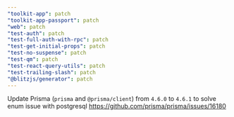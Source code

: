 ```yaml
---
"toolkit-app": patch
"toolkit-app-passport": patch
"web": patch
"test-auth": patch
"test-full-auth-with-rpc": patch
"test-get-initial-props": patch
"test-no-suspense": patch
"test-qm": patch
"test-react-query-utils": patch
"test-trailing-slash": patch
"@blitzjs/generator": patch
---
```


Update Prisma (`prisma` and `@prisma/client`) from `4.6.0` to `4.6.1` to solve enum issue with postgresql https://github.com/prisma/prisma/issues/16180
